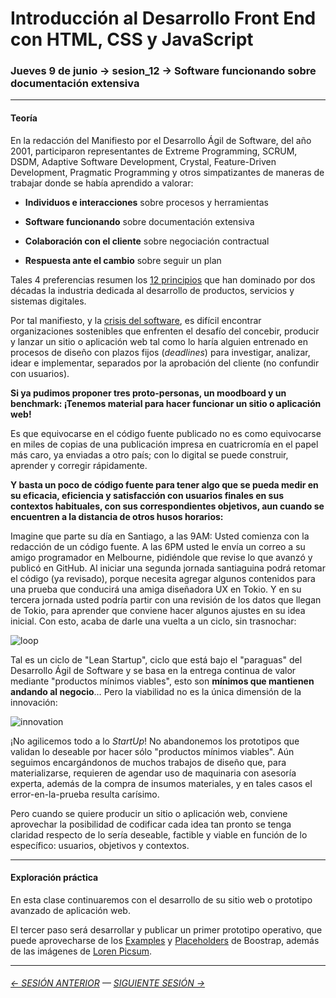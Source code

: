 # Introducción al Desarrollo Front End con HTML, CSS y JavaScript

### Jueves 9 de junio → sesion_12 → Software funcionando sobre documentación extensiva

- - - - - - -

#### Teoría

En la redacción del Manifiesto por el Desarrollo Ágil de Software, del año 2001, participaron representantes de Extreme Programming, SCRUM, DSDM, Adaptive Software Development, Crystal, Feature-Driven Development, Pragmatic Programming y otros simpatizantes de maneras de trabajar donde se había aprendido a valorar:

- **Individuos e interacciones** sobre procesos y herramientas

- **Software funcionando** sobre documentación extensiva

- **Colaboración con el cliente** sobre negociación contractual

- **Respuesta ante el cambio** sobre seguir un plan

Tales 4 preferencias resumen los [12 principios](https://agilemanifesto.org/iso/es/principles.html) que han dominado por dos décadas la industria dedicada al desarrollo de productos, servicios y sistemas digitales.

Por tal manifiesto, y la [crisis del software](https://es.wikipedia.org/wiki/Crisis_del_software), es difícil encontrar organizaciones sostenibles que enfrenten el desafío del concebir, producir y lanzar un sitio o aplicación web tal como lo haría alguien entrenado en procesos de diseño con plazos fijos (*deadlines*) para investigar, analizar, idear e implementar, separados por la aprobación del cliente (no confundir con usuarios).

**Si ya pudimos proponer tres proto-personas, un moodboard y un benchmark: ¡Tenemos material para hacer funcionar un sitio o aplicación web!** 

Es que equivocarse en el código fuente publicado no es como equivocarse en miles de copias de una publicación impresa en cuatricromía en el papel más caro, ya enviadas a otro país; con lo digital se puede construir, aprender y corregir rápidamente. 

**Y basta un poco de código fuente para tener algo que se pueda medir en su eficacia, eficiencia y satisfacción con usuarios finales en sus contextos habituales, con sus correspondientes objetivos, aun cuando se encuentren a la distancia de otros husos horarios:** 

Imagine que parte su día en Santiago, a las 9AM: Usted comienza con la redacción de un código fuente. A las 6PM usted le envía un correo a su amigo programador en Melbourne, pidiéndole que revise lo que avanzó y publicó en GitHub. Al iniciar una segunda jornada santiaguina podrá retomar el código (ya revisado), porque necesita agregar algunos contenidos para una prueba que conducirá una amiga diseñadora UX en Tokio. Y en su tercera jornada usted podría partir con una revisión de los datos que llegan de Tokio, para aprender que conviene hacer algunos ajustes en su idea inicial. Con esto, acaba de darle una vuelta a un ciclo, sin trasnochar:

![loop](https://user-images.githubusercontent.com/7999767/149630010-3e54315e-99f9-46f3-8717-34270a3014ba.png)

Tal es un ciclo de "Lean Startup", ciclo que está bajo el "paraguas" del Desarrollo Ágil de Software y se basa en la entrega continua de valor mediante "productos mínimos viables", esto son **mínimos que mantienen andando al negocio**… Pero la viabilidad no es la única dimensión de la innovación:

![innovation](https://user-images.githubusercontent.com/7999767/149630023-6f156cff-5ffd-4a89-afe8-452cb4dd2ffa.png)

¡No agilicemos todo a lo *StartUp*! No abandonemos los prototipos que validan lo deseable por hacer sólo "productos mínimos viables". Aún seguimos encargándonos de muchos trabajos de diseño que, para materializarse, requieren de agendar uso de maquinaria con asesoría experta, además de la compra de insumos materiales, y en tales casos el error-en-la-prueba resulta carísimo.

Pero cuando se quiere producir un sitio o aplicación web, conviene aprovechar la posibilidad de codificar cada idea tan pronto se tenga claridad respecto de lo sería deseable, factible y viable en función de lo específico: usuarios, objetivos y contextos.

- - - - - - - 

#### Exploración práctica

En esta clase continuaremos con el desarrollo de su sitio web o prototipo avanzado de aplicación web. 

El tercer paso será desarrollar y publicar un primer prototipo operativo, que puede aprovecharse de los [Examples](https://getbootstrap.com/docs/5.1/examples/) y [Placeholders](https://getbootstrap.com/docs/5.1/components/placeholders/) de Boostrap, además de las imágenes de [Loren Picsum](https://picsum.photos/).


- - - - - - - 

###### [← SESIÓN ANTERIOR](https://github.com/profesorfaco/front-end/tree/main/sesion_11) — [SIGUIENTE SESIÓN →](https://github.com/profesorfaco/front-end/tree/main/sesion_13)
